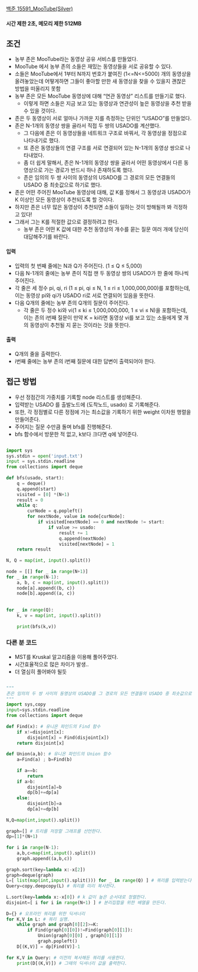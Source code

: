 
[백준 15591_MooTube(Silver)](https://www.acmicpc.net/problem/15591)


#### 시간 제한 2초, 메모리 제한 512MB

## 조건

- 농부 존은 MooTube라는 동영상 공유 서비스를 만들었다.
- MooTube 에서 농부 존의 소들은 재밌는 동영상들을 서로 공유할 수 있다.
- 소들은 MooTube에서 1부터 N까지 번호가 붙여진 (1<=N<=5000) 개의 동영상을 올려놓았는데 어떻게하면 그들이 좋아할 만한 새 동영상을 찾을 수 있을지 괜찮은 방법을 떠올리지 못함
- 농부 존은 모든 MooTube 동영상에 대해 “연관 동영상” 리스트를 만들기로 했다. 
	- 이렇게 하면 소들은 지금 보고 있는 동영상과 연관성이 높은 동영상을 추천 받을 수 있을 것이다.
- 존은 두 동영상이 서로 얼마나 가까운 지를 측정하는 단위인 “USADO”를 만들었다. 
- 존은 N-1개의 동영상 쌍을 골라서 직접 두 쌍의 USADO를 계산했다. 
	- 그 다음에 존은 이 동영상들을 네트워크 구조로 바꿔서, 각 동영상을 정점으로 나타내기로 했다. 
	- 또 존은 동영상들의 연결 구조를 서로 연결되어 있는 N-1개의 동영상 쌍으로 나타내었다. 
	- 좀 더 쉽게 말해서, 존은 N-1개의 동영상 쌍을 골라서 어떤 동영상에서 다른 동영상으로 가는 경로가 반드시 하나 존재하도록 했다. 
	- 존은 임의의 두 쌍 사이의 동영상의 USADO를 그 경로의 모든 연결들의 USADO 중 최솟값으로 하기로 했다.
- 존은 어떤 주어진 MooTube 동영상에 대해, 값 K를 정해서 그 동영상과 USADO가 K 이상인 모든 동영상이 추천되도록 할 것이다. 
- 하지만 존은 너무 많은 동영상이 추천되면 소들이 일하는 것이 방해될까 봐 걱정하고 있다! 
- 그래서 그는 K를 적절한 값으로 결정하려고 한다. 
	- 농부 존은 어떤 K 값에 대한 추천 동영상의 개수를 묻는 질문 여러 개에 당신이 대답해주기를 바란다.



#### 입력

- 입력의 첫 번째 줄에는 N과 Q가 주어진다. (1 ≤ Q ≤ 5,000)
- 다음 N-1개의 줄에는 농부 존이 직접 잰 두 동영상 쌍의 USADO가 한 줄에 하나씩 주어진다. 
- 각 줄은 세 정수 pi, qi, ri (1 ≤ pi, qi ≤ N, 1 ≤ ri ≤ 1,000,000,000)를 포함하는데, 이는 동영상 pi와 qi가 USADO ri로 서로 연결되어 있음을 뜻한다.
- 다음 Q개의 줄에는 농부 존의 Q개의 질문이 주어진다. 
	- 각 줄은 두 정수 ki와 vi(1 ≤ ki ≤ 1,000,000,000, 1 ≤ vi ≤ N)을 포함하는데, 이는 존의 i번째 질문이 만약 K = ki라면 동영상 vi를 보고 있는 소들에게 몇 개의 동영상이 추천될 지 묻는 것이라는 것을 뜻한다.


#### 출력

- Q개의 줄을 출력한다.
- i번째 줄에는 농부 존의 i번째 질문에 대한 답변이 출력되어야 한다.



## 접근 방법

- 우선 정점간의 가중치를 기록할 node 리스트를 생성해준다.
- 입력받는 USADO 를 출발노드에 (도착노드, usado) 로 기록해준다.
- 또한, 각 정점별로 다른 정점에 가는 최소값을 기록하기 위한 weight 이차원 행렬을 만들어준다.
- 주어지는 질문 수만큼 돌며 bfs를 진행해준다.
- bfs 함수에서 방문한 적 없고, k보다 크다면 q에 넣어준다.


```python

import sys  
sys.stdin = open('input.txt')  
input = sys.stdin.readline  
from collections import deque  
  
def bfs(usado, start):  
    q = deque()  
    q.append(start)  
    visited = [0] *(N+1)  
    result = 0  
    while q:  
        curNode = q.popleft()  
        for nextNode, value in node[curNode]:  
            if visited[nextNode] == 0 and nextNode != start:  
                if value >= usado:  
                    result += 1  
                    q.append(nextNode)  
                    visited[nextNode] = 1  
    return result  
  
N, Q = map(int, input().split())  
  
node = [[] for _ in range(N+1)]  
for _ in range(N-1):  
    a, b, c = map(int, input().split())  
    node[a].append((b, c))  
    node[b].append((a, c))  
  
  
for _ in range(Q):  
    k, v = map(int, input().split())  
  
    print(bfs(k,v))
```



### 다른 분 코드
- MST를 Kruskal 알고리즘을 이용해 풀어주었다.
- 시간효율적으로 많은 차이가 발생.. 
- 더 열심히 풀어봐야 될듯

```python

"""  
존은 임의의 두 쌍 사이의 동영상의 USADO를 그 경로의 모든 연결들의 USADO 중 최솟값으로 하기로 했다.  
"""  
import sys,copy  
input=sys.stdin.readline  
from collections import deque  
  
def Find(x): # 유니온 파인드의 Find 함수  
    if x!=disjoint[x]:  
        disjoint[x] = Find(disjoint[x])  
    return disjoint[x]  
  
def Union(a,b): # 유니온 파인드의 Union 함수  
    a=Find(a) ; b=Find(b)  
  
    if a==b:  
        return  
    if a>b:  
        disjoint[a]=b  
        dp[b]+=dp[a]  
    else:  
        disjoint[b]=a  
        dp[a]+=dp[b]  
  
N,Q=map(int,input().split())  
  
graph=[] # 트리를 저장할 그래프를 선언한다.  
dp=[1]*(N+1)  
  
for i in range(N-1):  
    a,b,c=map(int,input().split())  
    graph.append((a,b,c))  
  
graph.sort(key=lambda x:-x[2])  
graph=deque(graph)  
L=[ list(map(int,input().split())) for _ in range(Q) ] # 쿼리를 입력받는다.  
Query=copy.deepcopy(L) # 쿼리를 미리 복사한다.  
  
L.sort(key=lambda x:-x[0]) # k 값이 높은 순서대로 정렬한다.  
disjoint=[ i for i in range(N+1) ] # 분리집합을 위한 배열을 만든다.  
  
D={} # 오프라인 쿼리를 위한 딕셔너리  
for K,V in L: # 쿼리 실행.  
    while graph and graph[0][2]>=K:  
        if Find(graph[0][0])!=Find(graph[0][1]):  
            Union(graph[0][0] , graph[0][1])  
            graph.popleft()  
    D[(K,V)] = dp[Find(V)]-1  
  
for K,V in Query: # 이전의 복사해둔 쿼리를 사용한다.  
    print(D[(K,V)]) # 그때의 딕셔너리 값을 출력한다.
```